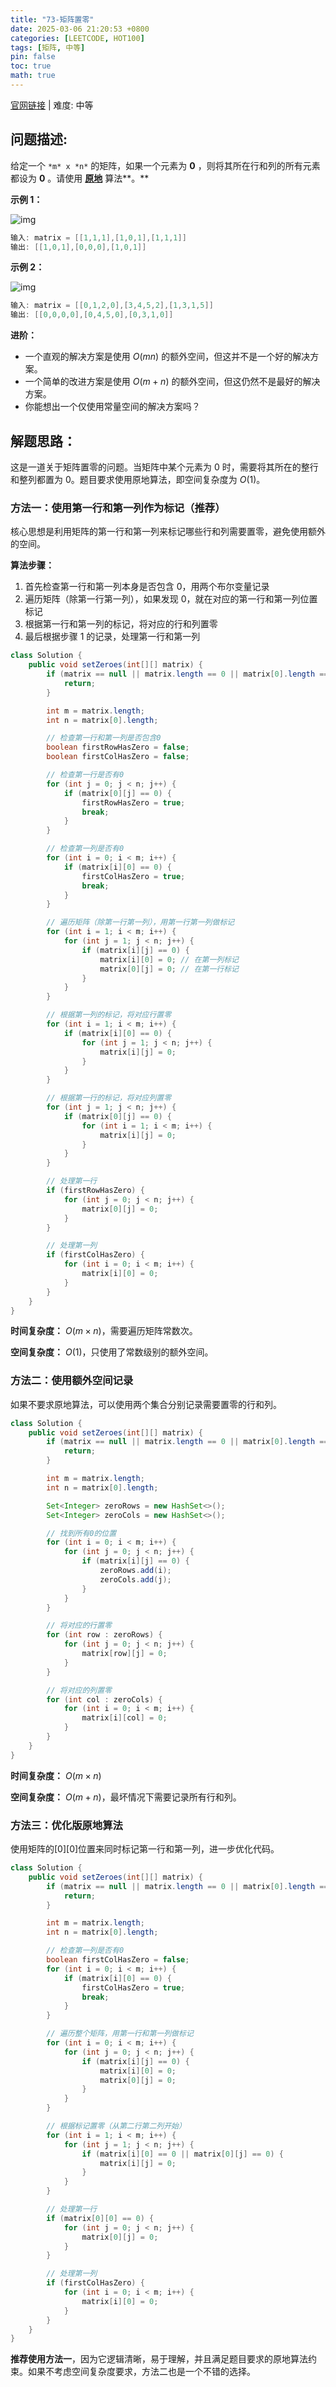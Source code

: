```yaml
---
title: "73-矩阵置零"
date: 2025-03-06 21:20:53 +0800
categories: [LEETCODE, HOT100]
tags: [矩阵, 中等]
pin: false
toc: true
math: true
---
```


[官网链接](https://leetcode.cn/problems/set-matrix-zeroes/) \| 难度: 中等

## 问题描述:

给定一个 `*m* x *n*` 的矩阵，如果一个元素为 **0** ，则将其所在行和列的所有元素都设为 **0** 。请使用 **[原地](https://baike.baidu.com/item/原地算法)** 算法**。**

**示例 1：**

![img](../assets/img/posts/leetcode/p73_0.jpg)

```java
输入: matrix = [[1,1,1],[1,0,1],[1,1,1]]
输出: [[1,0,1],[0,0,0],[1,0,1]]
```

**示例 2：**

![img](../assets/img/posts/leetcode/p73_1.jpg)

```java
输入: matrix = [[0,1,2,0],[3,4,5,2],[1,3,1,5]]
输出: [[0,0,0,0],[0,4,5,0],[0,3,1,0]]
```

**进阶：**

- 一个直观的解决方案是使用 $O(mn)$ 的额外空间，但这并不是一个好的解决方案。
- 一个简单的改进方案是使用 $O(m + n)$ 的额外空间，但这仍然不是最好的解决方案。
- 你能想出一个仅使用常量空间的解决方案吗？

## 解题思路：

这是一道关于矩阵置零的问题。当矩阵中某个元素为 0 时，需要将其所在的整行和整列都置为 0。题目要求使用原地算法，即空间复杂度为 $O(1)$。

### 方法一：使用第一行和第一列作为标记（推荐）

核心思想是利用矩阵的第一行和第一列来标记哪些行和列需要置零，避免使用额外的空间。

**算法步骤：**

1. 首先检查第一行和第一列本身是否包含 0，用两个布尔变量记录
2. 遍历矩阵（除第一行第一列），如果发现 0，就在对应的第一行和第一列位置标记
3. 根据第一行和第一列的标记，将对应的行和列置零
4. 最后根据步骤 1 的记录，处理第一行和第一列

```java
class Solution {
    public void setZeroes(int[][] matrix) {
        if (matrix == null || matrix.length == 0 || matrix[0].length == 0) {
            return;
        }

        int m = matrix.length;
        int n = matrix[0].length;

        // 检查第一行和第一列是否包含0
        boolean firstRowHasZero = false;
        boolean firstColHasZero = false;

        // 检查第一行是否有0
        for (int j = 0; j < n; j++) {
            if (matrix[0][j] == 0) {
                firstRowHasZero = true;
                break;
            }
        }

        // 检查第一列是否有0
        for (int i = 0; i < m; i++) {
            if (matrix[i][0] == 0) {
                firstColHasZero = true;
                break;
            }
        }

        // 遍历矩阵（除第一行第一列），用第一行第一列做标记
        for (int i = 1; i < m; i++) {
            for (int j = 1; j < n; j++) {
                if (matrix[i][j] == 0) {
                    matrix[i][0] = 0; // 在第一列标记
                    matrix[0][j] = 0; // 在第一行标记
                }
            }
        }

        // 根据第一列的标记，将对应行置零
        for (int i = 1; i < m; i++) {
            if (matrix[i][0] == 0) {
                for (int j = 1; j < n; j++) {
                    matrix[i][j] = 0;
                }
            }
        }

        // 根据第一行的标记，将对应列置零
        for (int j = 1; j < n; j++) {
            if (matrix[0][j] == 0) {
                for (int i = 1; i < m; i++) {
                    matrix[i][j] = 0;
                }
            }
        }

        // 处理第一行
        if (firstRowHasZero) {
            for (int j = 0; j < n; j++) {
                matrix[0][j] = 0;
            }
        }

        // 处理第一列
        if (firstColHasZero) {
            for (int i = 0; i < m; i++) {
                matrix[i][0] = 0;
            }
        }
    }
}
```

**时间复杂度：** $O(m \times n)$，需要遍历矩阵常数次。

**空间复杂度：** $O(1)$，只使用了常数级别的额外空间。

### 方法二：使用额外空间记录

如果不要求原地算法，可以使用两个集合分别记录需要置零的行和列。

```java
class Solution {
    public void setZeroes(int[][] matrix) {
        if (matrix == null || matrix.length == 0 || matrix[0].length == 0) {
            return;
        }

        int m = matrix.length;
        int n = matrix[0].length;

        Set<Integer> zeroRows = new HashSet<>();
        Set<Integer> zeroCols = new HashSet<>();

        // 找到所有0的位置
        for (int i = 0; i < m; i++) {
            for (int j = 0; j < n; j++) {
                if (matrix[i][j] == 0) {
                    zeroRows.add(i);
                    zeroCols.add(j);
                }
            }
        }

        // 将对应的行置零
        for (int row : zeroRows) {
            for (int j = 0; j < n; j++) {
                matrix[row][j] = 0;
            }
        }

        // 将对应的列置零
        for (int col : zeroCols) {
            for (int i = 0; i < m; i++) {
                matrix[i][col] = 0;
            }
        }
    }
}
```

**时间复杂度：** $O(m \times n)$

**空间复杂度：** $O(m + n)$，最坏情况下需要记录所有行和列。

### 方法三：优化版原地算法

使用矩阵的[0][0]位置来同时标记第一行和第一列，进一步优化代码。

```java
class Solution {
    public void setZeroes(int[][] matrix) {
        if (matrix == null || matrix.length == 0 || matrix[0].length == 0) {
            return;
        }

        int m = matrix.length;
        int n = matrix[0].length;

        // 检查第一列是否有0
        boolean firstColHasZero = false;
        for (int i = 0; i < m; i++) {
            if (matrix[i][0] == 0) {
                firstColHasZero = true;
                break;
            }
        }

        // 遍历整个矩阵，用第一行和第一列做标记
        for (int i = 0; i < m; i++) {
            for (int j = 0; j < n; j++) {
                if (matrix[i][j] == 0) {
                    matrix[i][0] = 0;
                    matrix[0][j] = 0;
                }
            }
        }

        // 根据标记置零（从第二行第二列开始）
        for (int i = 1; i < m; i++) {
            for (int j = 1; j < n; j++) {
                if (matrix[i][0] == 0 || matrix[0][j] == 0) {
                    matrix[i][j] = 0;
                }
            }
        }

        // 处理第一行
        if (matrix[0][0] == 0) {
            for (int j = 0; j < n; j++) {
                matrix[0][j] = 0;
            }
        }

        // 处理第一列
        if (firstColHasZero) {
            for (int i = 0; i < m; i++) {
                matrix[i][0] = 0;
            }
        }
    }
}
```

**推荐使用方法一**，因为它逻辑清晰，易于理解，并且满足题目要求的原地算法约束。如果不考虑空间复杂度要求，方法二也是一个不错的选择。
